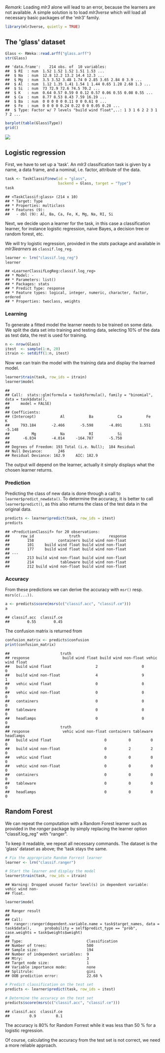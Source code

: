 *Remark*: Loading *mlr3* alone will lead to an error, because the learners are not available. A simple solution is to load *mlr3verse* which will load all necessary basic packages of the 'mlr3' family.


```r
library(mlr3verse, quietly = TRUE)
```


## The 'glass' dataset


```r
Glass <- RWeka::read.arff("glass.arff")
str(Glass)
```

```
## 'data.frame':	214 obs. of  10 variables:
##  $ RI  : num  1.52 1.52 1.52 1.51 1.53 ...
##  $ Na  : num  12.8 12.2 13.2 14.4 12.3 ...
##  $ Mg  : num  3.5 3.52 3.48 1.74 0 2.85 3.65 2.84 0 3.9 ...
##  $ Al  : num  1.12 1.35 1.41 1.54 1 1.44 0.65 1.28 2.68 1.3 ...
##  $ Si  : num  73 72.9 72.6 74.5 70.2 ...
##  $ K   : num  0.64 0.57 0.59 0 0.12 0.57 0.06 0.55 0.08 0.55 ...
##  $ Ca  : num  8.77 8.53 8.43 7.59 16.19 ...
##  $ Ba  : num  0 0 0 0 0 0.11 0 0 0.61 0 ...
##  $ Fe  : num  0 0 0 0 0.24 0.22 0 0 0.05 0.28 ...
##  $ Type: Factor w/ 7 levels "build wind float",..: 1 3 1 6 2 2 3 1 7 2 ...
```


```r
barplot(table(Glass$Type))
grid()
```

![](mlr3glass_files/figure-html/unnamed-chunk-3-1.png)<!-- -->

## Logistic regression

First, we have to set up a 'task'. An *mlr3* classification task is given by a name, a data frame, and a nominal, i.e. factor, attribute of the data.


```r
task <- TaskClassif$new(id = "glass",
                        backend = Glass, target = "Type")
task
```

```
## <TaskClassif:glass> (214 x 10)
## * Target: Type
## * Properties: multiclass
## * Features (9):
##   - dbl (9): Al, Ba, Ca, Fe, K, Mg, Na, RI, Si
```

Next, we decide upon a learner for the task, in this case a classification learner, for instance logistic regression, naive Bayes, a decision tree or random forest, etc.

We will try logistic regression, provided in the *stats* package and available in *mlr3learners* as `classif.log_reg`.


```r
learner <- lrn("classif.log_reg")
learner
```

```
## <LearnerClassifLogReg:classif.log_reg>
## * Model: -
## * Parameters: list()
## * Packages: stats
## * Predict Type: response
## * Feature types: logical, integer, numeric, character, factor, ordered
## * Properties: twoclass, weights
```


### Learning

To generate a fitted model the learner needs to be trained on some data. We split the data set into training and testing data, selecting 10% of the data as test data, the rest is used for training.


```r
n <- nrow(Glass)
itest  <- sample(1:n, 20)
itrain <- setdiff(1:n, itest)
```

Now we can train the model with the training data and display the learned model.


```r
learner$train(task, row_ids = itrain)
learner$model
```

```
## 
## Call:  stats::glm(formula = task$formula(), family = "binomial", data = task$data(), 
##     model = FALSE)
## 
## Coefficients:
## (Intercept)           Al           Ba           Ca           Fe            K  
##     793.184       -2.466       -5.598       -4.891        1.551       -5.148  
##          Mg           Na           RI           Si  
##      -6.834       -4.014     -164.787       -5.750  
## 
## Degrees of Freedom: 193 Total (i.e. Null);  184 Residual
## Null Deviance:	    246 
## Residual Deviance: 162.9 	AIC: 182.9
```

The output will depend on the learner, actually it simply displays what the chosen learner returns.


### Prediction

Predicting the class of new data is done through a call to `learner$predict_newdata()`. To determine the accuracy, it is better to call `learner$predict()`, as this also returns the class of the test data in the original data.


```r
predicts <- learner$predict(task, row_ids = itest)
predicts
```

```
## <PredictionClassif> for 20 observations:
##     row_id                truth             response
##        158           containers build wind non-float
##        101     build wind float build wind non-float
##        177     build wind float build wind non-float
## ---                                                 
##        213 build wind non-float build wind non-float
##        214            tableware build wind non-float
##        212 build wind non-float build wind non-float
```


### Accuracy

From these predictions we can derive the accuracy with `msr()` resp. `msrs(c(...))`.


```r
a <- predicts$score(msrs(c("classif.acc", "classif.ce")))
a
```

```
## classif.acc  classif.ce 
##        0.55        0.45
```

The confusion matrix is returned from


```r
confusion_matrix <- predicts$confusion
print(confusion_matrix)
```

```
##                       truth
## response               build wind float build wind non-float vehic wind float
##   build wind float                    2                    0                0
##   build wind non-float                4                    9                1
##   vehic wind float                    0                    0                0
##   vehic wind non-float                0                    0                0
##   containers                          0                    0                0
##   tableware                           0                    0                0
##   headlamps                           0                    0                0
##                       truth
## response               vehic wind non-float containers tableware headlamps
##   build wind float                        0          0         0         0
##   build wind non-float                    0          2         2         0
##   vehic wind float                        0          0         0         0
##   vehic wind non-float                    0          0         0         0
##   containers                              0          0         0         0
##   tableware                               0          0         0         0
##   headlamps                               0          0         0         0
```


## Random Forest

We can repeat the computation with a Random Forest learner such as provided in the *ranger* package by simply replacing the learner option "classif.log_reg" with "ranger".

To keep it readable, we repeat all necessary commands. The dataset is the 'glass' dataset as above; the 'task stays the same.


```r
# Fix the appropriate Random Forrest learner
learner <- lrn("classif.ranger")

# Start the learner and display the model
learner$train(task, row_ids = itrain)
```

```
## Warning: Dropped unused factor level(s) in dependent variable: vehic wind non-
## float.
```

```r
learner$model
```

```
## Ranger result
## 
## Call:
##  ranger::ranger(dependent.variable.name = task$target_names, data = task$data(),      probability = self$predict_type == "prob", case.weights = task$weights$weight) 
## 
## Type:                             Classification 
## Number of trees:                  500 
## Sample size:                      194 
## Number of independent variables:  9 
## Mtry:                             3 
## Target node size:                 1 
## Variable importance mode:         none 
## Splitrule:                        gini 
## OOB prediction error:             22.68 %
```

```r
# Predict classification on the test set
predicts <- learner$predict(task, row_ids = itest)

# Determine the accuracy on the test set
predicts$score(msrs(c("classif.acc", "classif.ce")))
```

```
## classif.acc  classif.ce 
##         0.9         0.1
```

The accuracy is 80% for Random Forrest while it was less than 50 % for a logistic regression.

Of course, calculating the accuracy from the test set is not correct, we need a more reliable approach.
